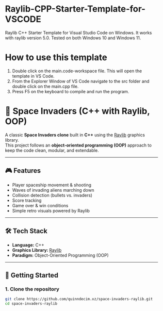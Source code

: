 # Raylib-CPP-Starter-Template-for-VSCODE
Raylib C++ Starter Template for Visual Studio Code on Windows.
It works with raylib version 5.0. Tested on both Windows 10 and Windows 11.

# How to use this template
1. Double click on the main.code-workspace file. This will open the template in VS Code.
2. From the Explorer Window of VS Code navigate to the src folder and double click on the main.cpp file.
3. Press F5 on the keyboard to compile and run the program.


# 👾 Space Invaders (C++ with Raylib, OOP)

A classic **Space Invaders clone** built in **C++** using the [Raylib](https://www.raylib.com/) graphics library.  
This project follows an **object-oriented programming (OOP)** approach to keep the code clean, modular, and extendable.

---

## 🎮 Features
- Player spaceship movement & shooting
- Waves of invading aliens marching down
- Collision detection (bullets vs. invaders)
- Score tracking
- Game over & win conditions
- Simple retro visuals powered by Raylib

---

## 🛠️ Tech Stack
- **Language:** C++  
- **Graphics Library:** [Raylib](https://www.raylib.com/)  
- **Paradigm:** Object-Oriented Programming (OOP)

---

## 🚀 Getting Started

### 1. Clone the repository
```bash
git clone https://github.com/quinndecim.xz/space-invaders-raylib.git
cd space-invaders-raylib

